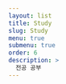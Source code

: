 ```yaml
---
layout: list
title: Study
slug: Study
menu: true
submenu: true
order: 6
description: >
  전공 공부
---
```

